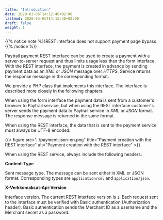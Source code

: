 ```yaml
---
title: "Introduction"
date: 2020-03-06T14:12:40+02:00
lastmod: 2020-03-06T14:12:40+02:00
draft: false
weight: 1
---
```


{{% notice note %}}REST interface does not support payment page bypass.{{% /notice %}}

Paytrail payment REST interface can be used to create a payment with a server-to-server request and thus limits usage less than the form interface. With the REST interface, the payment is created in advance by sending payment data as an _XML_ or _JSON_ message over _HTTPS_. Service returns the response message in the corresponding format.

We provide a PHP class that implements this interface. The interface is described more closely in the following chapters.

When using the form interface the payment data is sent from a customer's browser to Paytrail service, but when using the REST interface customer's server sends the payment data to Paytrail service in _XML_ or _JSON_ format. The response message is returned in the same format.

When using the REST interface, the data that is sent to the payment service must always be UTF-8 encoded.

{{< figure src="../payment-json-en.png" title="Payment creation with the REST interface" alt="Payment creation with the REST interface" >}}

When using the REST service, always include the following headers:

**Content-Type**

Sent message type. The message can be sent either in XML or JSON format. Corresponding types are `application/xml` and `application/json`.

**X-Verkkomaksut-Api-Version**

Interface version. The current REST interface version is `1`. Each request sent to the interface must be verified with Basic authentication (Authorization header). Basic authentication sends the Merchant ID as a username and the Merchant secret as a password.
